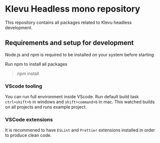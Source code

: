 # Klevu Headless mono repository

This repository contains all packages related to Klevu headless development.

## Requirements and setup for development

Node.js and npm is required to be installed on your system before starting

Run npm to install all packages

> npm install

### VScode tooling

You can run full environment inside VScode. Run default build task `ctrl+shift+b` in windows and `shift+command+b` in mac. This watched builds on all projects and runs example project.

### VSCode extensions

It is recommened to have `ESLint` and `Prettier` extensions installed in order to produce clean code.
